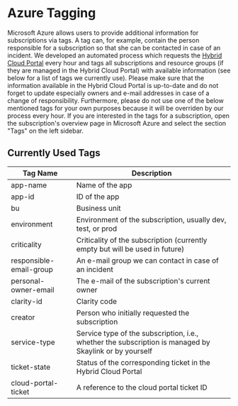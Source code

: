 # Azure Tagging
Microsoft Azure allows users to provide additional information for subscriptions via tags. A tag can, for example, contain the person responsible for a subscription so that she can be contacted in case of an incident. We developed an automated process which requests the [Hybrid Cloud Portal](https://cloudportal.henkelgroup.cloud/) every hour and tags all subscriptions and resource groups (if they are managed in the Hybrid Cloud Portal) with available information (see below for a list of tags we currently use). Please make sure that the information available in the Hybrid Cloud Portal is up-to-date and do not forget to update especially owners and e-mail addresses in case of a change of responsibility. Furthermore, please do not use one of the below mentioned tags for your own purposes because it will be overriden by our process every hour. If you are interested in the tags for a subscription, open the subscription's overview page in Microsoft Azure and select the section "Tags" on the left sidebar.

## Currently Used Tags
| Tag Name                | Description                                                                                            |
|-------------------------|--------------------------------------------------------------------------------------------------------|
| app-name                | Name of the app                                                                                        |
| app-id                  | ID of the app                                                                                          |
| bu                      | Business unit                                                                                          |
| environment             | Environment of the subscription, usually dev, test, or prod                                            |
| criticality             | Criticality of the subscription (currently empty but will be used in future)                           |
| responsible-email-group | An e-mail group we can contact in case of an incident                                                  |
| personal-owner-email    | The e-mail of the subscription's current owner                                                         |
| clarity-id              | Clarity code                                                                                           |
| creator                 | Person who initially requested the subscription                                                        |
| service-type            | Service type of the subscription, i.e., whether the subscription is managed by Skaylink or by yourself |
| ticket-state            | Status of the corresponding ticket in the Hybrid Cloud Portal                                          |
| cloud-portal-ticket     | A reference to the cloud portal ticket ID                                                              |